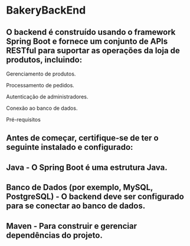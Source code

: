 # BakeryBackEnd

## O backend é construído usando o framework Spring Boot e fornece um conjunto de APIs RESTful para suportar as operações da loja de produtos, incluindo:

Gerenciamento de produtos. 

Processamento de pedidos.

Autenticação de administradores.

Conexão ao banco de dados.

Pré-requisitos

## Antes de começar, certifique-se de ter o seguinte instalado e configurado:

## Java - O Spring Boot é uma estrutura Java.

## Banco de Dados (por exemplo, MySQL, PostgreSQL) - O backend deve ser configurado para se conectar ao banco de dados.

## Maven - Para construir e gerenciar dependências do projeto.

